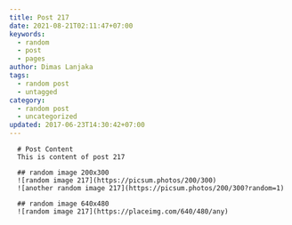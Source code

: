 ```yaml
---
title: Post 217
date: 2021-08-21T02:11:47+07:00
keywords:
  - random
  - post
  - pages
author: Dimas Lanjaka
tags:
  - random post
  - untagged
category:
  - random post
  - uncategorized
updated: 2017-06-23T14:30:42+07:00
---
```


      # Post Content
      This is content of post 217

      ## random image 200x300
      ![random image 217](https://picsum.photos/200/300)
      ![another random image 217](https://picsum.photos/200/300?random=1)

      ## random image 640x480
      ![random image 217](https://placeimg.com/640/480/any)
      